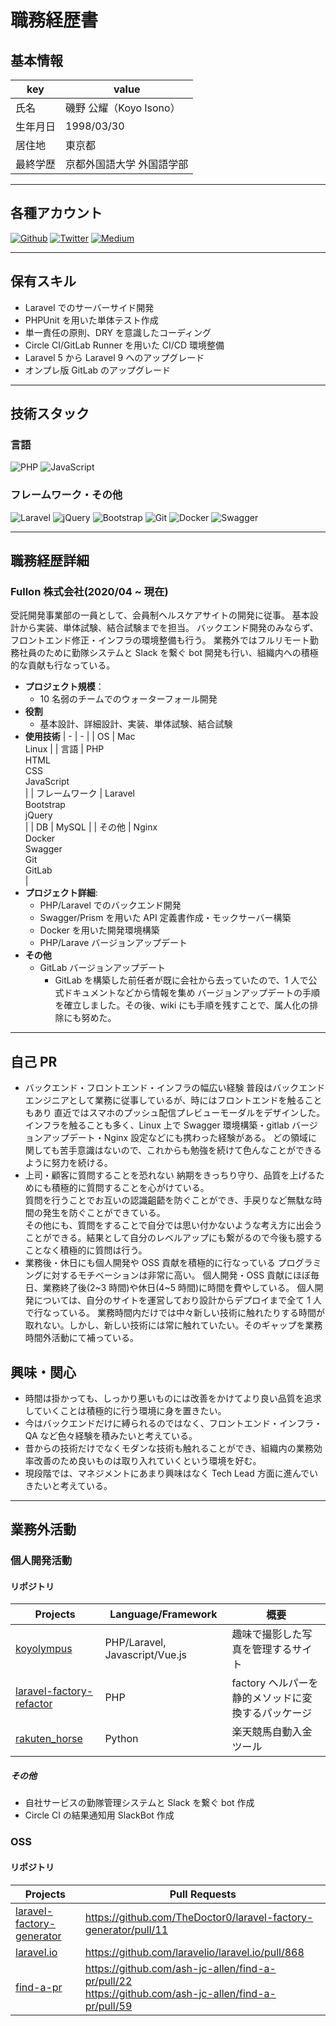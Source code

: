 # 職務経歴書

## 基本情報

| key      | value                     |
| -------- | ------------------------- |
| 氏名     | 磯野 公耀（Koyo Isono）   |
| 生年月日 | 1998/03/30                |
| 居住地   | 東京都                    |
| 最終学歴 | 京都外国語大学 外国語学部 |

---

## 各種アカウント

<p>
<a href="https://github.com/wadakatu" target="_blank"><img alt="Github" src="https://img.shields.io/badge/wadakatu-%2312100E.svg?&style=flat-square&logo=Github&logoColor=white" /></a>
<a href="https://twitter.com/koyolympus" target="_blank"><img alt="Twitter" src="https://img.shields.io/badge/@koyolympus-%231DA1F2.svg?&style=flat-square&logo=twitter&logoColor=white" /></a>
<a href="https://qiita.com/wadakatu" target="_blank"><img alt="Medium" src="https://img.shields.io/badge/wadakatu-55C500.svg?&style=flat-square&logo=qiita&logoColor=white" /></a>
</p>

---

## 保有スキル

- Laravel でのサーバーサイド開発
- PHPUnit を用いた単体テスト作成
- 単一責任の原則、DRY を意識したコーディング
- Circle CI/GitLab Runner を用いた CI/CD 環境整備
- Laravel 5 から Laravel 9 へのアップグレード
- オンプレ版 GitLab のアップグレード

---

## 技術スタック

### 言語

<p>
  <img alt="PHP" src="https://img.shields.io/badge/php-%23777BB4.svg?style=for-the-badge&logo=php&logoColor=white" />
  <img alt="JavaScript" src="https://img.shields.io/badge/javascript-%23323330.svg?style=for-the-badge&logo=javascript&logoColor=%23F7DF1E" />
</p>

### フレームワーク・その他

<p>
  <img alt="Laravel" src="https://img.shields.io/badge/laravel-%23FF2D20.svg?style=for-the-badge&logo=laravel&logoColor=white" />
  <img alt="jQuery" src="https://img.shields.io/badge/jquery-%230769AD.svg?style=for-the-badge&logo=jquery&logoColor=white" />
  <img alt="Bootstrap" src="https://img.shields.io/badge/bootstrap-%23563D7C.svg?style=for-the-badge&logo=bootstrap&logoColor=white" />
  <img alt="Git" src="https://img.shields.io/badge/git-%23F05033.svg?style=for-the-badge&logo=git&logoColor=white" />
  <img alt="Docker" src="https://img.shields.io/badge/docker-%230db7ed.svg?style=for-the-badge&logo=docker&logoColor=white" />
  <img alt="Swagger" src="https://img.shields.io/badge/-Swagger-%23Clojure?style=for-the-badge&logo=swagger&logoColor=white">
</p>

---

## 職務経歴詳細

### Fullon 株式会社(2020/04 ~ 現在)

受託開発事業部の一員として、会員制ヘルスケアサイトの開発に従事。
基本設計から実装、単体試験、結合試験までを担当。
バックエンド開発のみならず、フロントエンド修正・インフラの環境整備も行う。
業務外ではフルリモート勤務社員のために勤隊システムと Slack を繋ぐ bot 開発も行い、組織内への積極的な貢献も行なっている。

- **プロジェクト規模**：
  - 10 名弱のチームでのウォーターフォール開発
- **役割**
  - 基本設計、詳細設計、実装、単体試験、結合試験
- **使用技術**
  | - | - |
  | OS | Mac<br>Linux |
  | 言語 | PHP<br>HTML<br>CSS<br>JavaScript<br> |
  | フレームワーク | Laravel<br>Bootstrap<br>jQuery<br> |
  | DB | MySQL |
  | その他 | Nginx<br>Docker<br>Swagger<br>Git<br>GitLab<br> |
- **プロジェクト詳細**:
  - PHP/Laravel でのバックエンド開発
  - Swagger/Prism を用いた API 定義書作成・モックサーバー構築
  - Docker を用いた開発環境構築
  - PHP/Larave バージョンアップデート
- **その他**
  - GitLab バージョンアップデート
    - GitLab を構築した前任者が既に会社から去っていたので、1 人で公式ドキュメントなどから情報を集め
      バージョンアップデートの手順を確立しました。その後、wiki にも手順を残すことで、属人化の排除にも努めた。

---

## 自己 PR

- バックエンド・フロントエンド・インフラの幅広い経験
  普段はバックエンドエンジニアとして業務に従事しているが、時にはフロントエンドを触ることもあり
  直近ではスマホのプッシュ配信プレビューモーダルをデザインした。<br>
  インフラを触ることも多く、Linux 上で Swagger 環境構築・gitlab バージョンアップデート・Nginx 設定などにも携わった経験がある。
  どの領域に関しても苦手意識はないので、これからも勉強を続けて色んなことができるように努力を続ける。
- 上司・顧客に質問することを恐れない
  納期をきっちり守り、品質を上げるためにも積極的に質問することを心がけている。<br>
  質問を行うことでお互いの認識齟齬を防ぐことができ、手戻りなど無駄な時間の発生を防ぐことができている。<br>
  その他にも、質問をすることで自分では思い付かないような考え方に出会うことができる。結果として自分のレベルアップにも繋がるので今後も臆することなく積極的に質問は行う。
- 業務後・休日にも個人開発や OSS 貢献を積極的に行なっている
  プログラミングに対するモチベーションは非常に高い。
  個人開発・OSS 貢献にほぼ毎日、業務終了後(2~3 時間)や休日(4~5 時間)に時間を費やしている。
  個人開発については、自分のサイトを運営しており設計からデプロイまで全て 1 人で行なっている。
  業務時間内だけでは中々新しい技術に触れたりする時間が取れない。しかし、新しい技術には常に触れていたい。そのギャップを業務時間外活動にて補っている。

## 興味・関心

- 時間は掛かっても、しっかり悪いものには改善をかけてより良い品質を追求していくことは積極的に行う環境に身を置きたい。
- 今はバックエンドだけに縛られるのではなく、フロントエンド・インフラ・QA など色々経験を積みたいと考えている。
- 昔からの技術だけでなくモダンな技術も触れることができ、組織内の業務効率改善のため良いものは取り入れていくという環境を好む。
- 現段階では、マネジメントにあまり興味はなく Tech Lead 方面に進んでいきたいと考えている。

---

## 業務外活動

### 個人開発活動

#### リポジトリ

| Projects                                                                         | Language/Framework             | 概要                                               |
| -------------------------------------------------------------------------------- | ------------------------------ | -------------------------------------------------- |
| [koyolympus](https://github.com/wadakatu/Koyolympus)                             | PHP/Laravel, Javascript/Vue.js | 趣味で撮影した写真を管理するサイト                 |
| [laravel-factory-refactor](https://github.com/wadakatu/laravel-factory-refactor) | PHP                            | factory ヘルパーを静的メソッドに変換するパッケージ |
| [rakuten_horse](https://github.com/wadakatu/rakuten_horse)                       | Python                         | 楽天競馬自動入金ツール                             |

##### その他

- 自社サービスの勤隊管理システムと Slack を繋ぐ bot 作成
- Circle CI の結果通知用 SlackBot 作成

### OSS

#### リポジトリ

| Projects                                                                             | Pull Requests                                                                                          |
| ------------------------------------------------------------------------------------ | ------------------------------------------------------------------------------------------------------ |
| [laravel-factory-generator](https://github.com/TheDoctor0/laravel-factory-generator) | https://github.com/TheDoctor0/laravel-factory-generator/pull/11                                        |
| [laravel.io](https://github.com/laravelio/laravel.io)                                | https://github.com/laravelio/laravel.io/pull/868                                                       |
| [find-a-pr](https://github.com/ash-jc-allen/find-a-pr)                               | https://github.com/ash-jc-allen/find-a-pr/pull/22<br>https://github.com/ash-jc-allen/find-a-pr/pull/59 |
